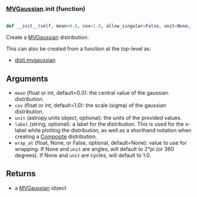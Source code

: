 ### [MVGaussian](MVGaussian.md).__init__ (function)


```py

def __init__(self, mean=0.0, cov=1.0, allow_singular=False, unit=None, label=None, wrap_at=None)

```



Create a [MVGaussian](MVGaussian.md) distribution.

This can also be created from a function at the top-level as:

* [distl.mvgaussian](distl.mvgaussian.md)

Arguments
--------------
* `mean` (float or int, default=0.0): the central value of the gaussian distribution.
* `cov` (float or int, default=1.0): the scale (sigma) of the gaussian distribution.
* `unit` (astropy.units object, optional): the units of the provided values.
* `label` (string, optional): a label for the distribution.  This is used
    for the x-label while plotting the distribution, as well as a shorthand
    notation when creating a [Composite](Composite.md) distribution.
* `wrap_at` (float, None, or False, optional, default=None): value to
    use for wrapping.  If None and `unit` are angles, will default to
    2*pi (or 360 degrees).  If None and `unit` are cycles, will default
    to 1.0.

Returns
--------
* a [MVGaussian](MVGaussian.md) object

